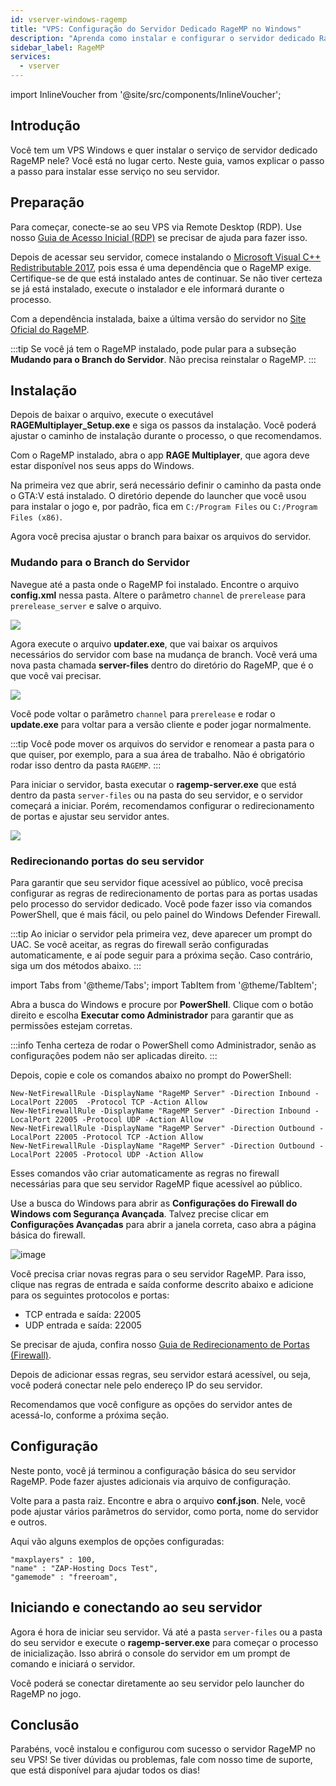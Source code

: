 ```yaml
---
id: vserver-windows-ragemp
title: "VPS: Configuração do Servidor Dedicado RageMP no Windows"
description: "Aprenda como instalar e configurar o servidor dedicado RageMP no seu VPS Windows para uma jogatina multiplayer sem travas → Saiba mais agora"
sidebar_label: RageMP
services:
  - vserver
---
```


import InlineVoucher from '@site/src/components/InlineVoucher';

## Introdução

Você tem um VPS Windows e quer instalar o serviço de servidor dedicado RageMP nele? Você está no lugar certo. Neste guia, vamos explicar o passo a passo para instalar esse serviço no seu servidor.

<InlineVoucher />

## Preparação

Para começar, conecte-se ao seu VPS via Remote Desktop (RDP). Use nosso [Guia de Acesso Inicial (RDP)](vserver-windows-userdp.md) se precisar de ajuda para fazer isso.

Depois de acessar seu servidor, comece instalando o [Microsoft Visual C++ Redistributable 2017](https://aka.ms/vs/15/release/VC_redist.x64.exe), pois essa é uma dependência que o RageMP exige. Certifique-se de que está instalado antes de continuar. Se não tiver certeza se já está instalado, execute o instalador e ele informará durante o processo.

Com a dependência instalada, baixe a última versão do servidor no [Site Oficial do RageMP](https://cdn.rage.mp/public/files/RAGEMultiplayer_Setup.exe).

:::tip
Se você já tem o RageMP instalado, pode pular para a subseção **Mudando para o Branch do Servidor**. Não precisa reinstalar o RageMP.
:::

## Instalação

Depois de baixar o arquivo, execute o executável **RAGEMultiplayer_Setup.exe** e siga os passos da instalação. Você poderá ajustar o caminho de instalação durante o processo, o que recomendamos.

Com o RageMP instalado, abra o app **RAGE Multiplayer**, que agora deve estar disponível nos seus apps do Windows.

Na primeira vez que abrir, será necessário definir o caminho da pasta onde o GTA:V está instalado. O diretório depende do launcher que você usou para instalar o jogo e, por padrão, fica em `C:/Program Files` ou `C:/Program Files (x86)`.

Agora você precisa ajustar o branch para baixar os arquivos do servidor.

### Mudando para o Branch do Servidor

Navegue até a pasta onde o RageMP foi instalado. Encontre o arquivo **config.xml** nessa pasta. Altere o parâmetro `channel` de `prerelease` para `prerelease_server` e salve o arquivo.

![](https://screensaver01.zap-hosting.com/index.php/s/zbZfQCdnjjqmdbs/preview)

Agora execute o arquivo **updater.exe**, que vai baixar os arquivos necessários do servidor com base na mudança de branch. Você verá uma nova pasta chamada **server-files** dentro do diretório do RageMP, que é o que você vai precisar.

![](https://screensaver01.zap-hosting.com/index.php/s/FpK5GdwnHMRRkfD/preview)

Você pode voltar o parâmetro `channel` para `prerelease` e rodar o **update.exe** para voltar para a versão cliente e poder jogar normalmente.

:::tip
Você pode mover os arquivos do servidor e renomear a pasta para o que quiser, por exemplo, para a sua área de trabalho. Não é obrigatório rodar isso dentro da pasta `RAGEMP`.
:::

Para iniciar o servidor, basta executar o **ragemp-server.exe** que está dentro da pasta `server-files` ou na pasta do seu servidor, e o servidor começará a iniciar. Porém, recomendamos configurar o redirecionamento de portas e ajustar seu servidor antes.

![](https://screensaver01.zap-hosting.com/index.php/s/AiJWmSjsjw7bMYX/preview)

### Redirecionando portas do seu servidor

Para garantir que seu servidor fique acessível ao público, você precisa configurar as regras de redirecionamento de portas para as portas usadas pelo processo do servidor dedicado. Você pode fazer isso via comandos PowerShell, que é mais fácil, ou pelo painel do Windows Defender Firewall.

:::tip
Ao iniciar o servidor pela primeira vez, deve aparecer um prompt do UAC. Se você aceitar, as regras do firewall serão configuradas automaticamente, e aí pode seguir para a próxima seção. Caso contrário, siga um dos métodos abaixo.
:::

import Tabs from '@theme/Tabs';
import TabItem from '@theme/TabItem';

<Tabs>
<TabItem value="powershell" label="Via PowerShell" default>

Abra a busca do Windows e procure por **PowerShell**. Clique com o botão direito e escolha **Executar como Administrador** para garantir que as permissões estejam corretas.

:::info
Tenha certeza de rodar o PowerShell como Administrador, senão as configurações podem não ser aplicadas direito.
:::

Depois, copie e cole os comandos abaixo no prompt do PowerShell:

```
New-NetFirewallRule -DisplayName "RageMP Server" -Direction Inbound -LocalPort 22005  -Protocol TCP -Action Allow
New-NetFirewallRule -DisplayName "RageMP Server" -Direction Inbound -LocalPort 22005 -Protocol UDP -Action Allow
New-NetFirewallRule -DisplayName "RageMP Server" -Direction Outbound -LocalPort 22005 -Protocol TCP -Action Allow
New-NetFirewallRule -DisplayName "RageMP Server" -Direction Outbound -LocalPort 22005 -Protocol UDP -Action Allow
```

Esses comandos vão criar automaticamente as regras no firewall necessárias para que seu servidor RageMP fique acessível ao público.

</TabItem>

<TabItem value="windefender" label="Via Windows Defender">

Use a busca do Windows para abrir as **Configurações do Firewall do Windows com Segurança Avançada**. Talvez precise clicar em **Configurações Avançadas** para abrir a janela correta, caso abra a página básica do firewall.

![image](https://github.com/zaphosting/docs/assets/42719082/5fb9f943-7e51-4d8f-9df4-2f5ff60857d3)

Você precisa criar novas regras para o seu servidor RageMP. Para isso, clique nas regras de entrada e saída conforme descrito abaixo e adicione para os seguintes protocolos e portas:

- TCP entrada e saída: 22005
- UDP entrada e saída: 22005

Se precisar de ajuda, confira nosso [Guia de Redirecionamento de Portas (Firewall)](vserver-windows-port.md).

</TabItem>
</Tabs>

Depois de adicionar essas regras, seu servidor estará acessível, ou seja, você poderá conectar nele pelo endereço IP do seu servidor.

Recomendamos que você configure as opções do servidor antes de acessá-lo, conforme a próxima seção.

## Configuração

Neste ponto, você já terminou a configuração básica do seu servidor RageMP. Pode fazer ajustes adicionais via arquivo de configuração.

Volte para a pasta raiz. Encontre e abra o arquivo **conf.json**. Nele, você pode ajustar vários parâmetros do servidor, como porta, nome do servidor e outros.

Aqui vão alguns exemplos de opções configuradas:

```
"maxplayers" : 100,
"name" : "ZAP-Hosting Docs Test",
"gamemode" : "freeroam",
```

## Iniciando e conectando ao seu servidor

Agora é hora de iniciar seu servidor. Vá até a pasta `server-files` ou a pasta do seu servidor e execute o **ragemp-server.exe** para começar o processo de inicialização. Isso abrirá o console do servidor em um prompt de comando e iniciará o servidor.

Você poderá se conectar diretamente ao seu servidor pelo launcher do RageMP no jogo.

## Conclusão

Parabéns, você instalou e configurou com sucesso o servidor RageMP no seu VPS! Se tiver dúvidas ou problemas, fale com nosso time de suporte, que está disponível para ajudar todos os dias!

<InlineVoucher />